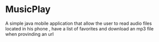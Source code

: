 # MusicPlay
A simple java mobile application that allow the user to read audio files located in his phone , have a list of favorites and download an mp3 file when provinding an url  

